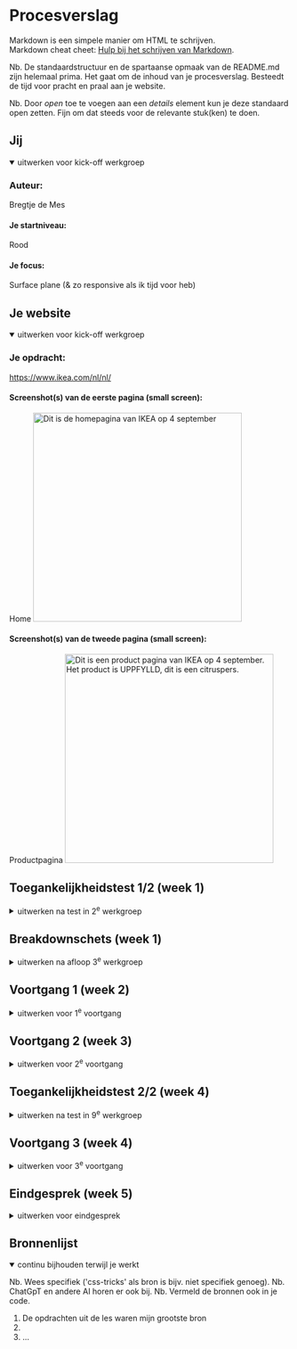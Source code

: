 # Procesverslag
Markdown is een simpele manier om HTML te schrijven.  
Markdown cheat cheet: [Hulp bij het schrijven van Markdown](https://github.com/adam-p/markdown-here/wiki/Markdown-Cheatsheet).

Nb. De standaardstructuur en de spartaanse opmaak van de README.md zijn helemaal prima. Het gaat om de inhoud van je procesverslag. Besteedt de tijd voor pracht en praal aan je website.

Nb. Door *open* toe te voegen aan een *details* element kun je deze standaard open zetten. Fijn om dat steeds voor de relevante stuk(ken) te doen.





## Jij

<details open>
  <summary>uitwerken voor kick-off werkgroep</summary>

  ### Auteur:
  Bregtje de Mes

  #### Je startniveau:
  Rood

  #### Je focus:
  Surface plane (& zo responsive als ik tijd voor heb)
 
</details>





## Je website

<details open>
  <summary>uitwerken voor kick-off werkgroep</summary>

  ### Je opdracht:
  https://www.ikea.com/nl/nl/

  #### Screenshot(s) van de eerste pagina (small screen): 
  Home
  <img src="readme-images/Homepagina-IKEA.png" width="375px" alt="Dit is de homepagina van IKEA op 4 september">

  #### Screenshot(s) van de tweede pagina (small screen):
  Productpagina 
  <img src="readme-images/Productpagina-IKEA.png" width="375px" alt="Dit is een product pagina van IKEA op 4 september. Het product is UPPFYLLD, dit is een citruspers.">
 
</details>



## Toegankelijkheidstest 1/2 (week 1)

<details>
  <summary>uitwerken na test in 2<sup>e</sup> werkgroep</summary>

  ### Bevindingen
  Lijst met je bevindingen die in de test naar voren kwamen:

  - Wanneer je door de website tabt begint hij met de header. Dit is wel even door klikken tot je eindelijk bij de main content bent. Wat ook een nadeel is dat hij bij de zoekbalk alles meteen uitklapt waardoor je eerst een aantal voorgestelde zoekopdrachten moet door klikken tot je verder kan.

  - Bij sommige afbeeldingen mist de alt tekst. bij de producten hebben ze wel goed de alt tekst in gevult maar bij voor hun wat minder belangrijke afbeeldingen mist deze tekst soms.

  - Bij de meer lezen links wordt niet uitgelegd waar je meer over kan lezen. 

  - De home pagina heeft geen H1, de zin die je zou verwachten als h1 is als h3 in de html in gezet. Het is wel een zin die niet echt uitlegd waar de pagina overgaat dus het is niet echt h1 materiaal. Hier moet een onzichtbare betere variant voor komen.

  - In de website word op sommige plekken gebruik gemaakt van span ipv button. Het zijn dan elementen die eigenlijk een button hadden moeten zijn.

  - De IKEA site heeft geen dark mode.


</details>



## Breakdownschets (week 1)

<details>
  <summary>uitwerken na afloop 3<sup>e</sup> werkgroep</summary>

  ### de hele pagina: 
  <img src="readme-images/Home indeling.png" width="375px" alt="breakdown van de hele homepagina een paar stukken zijn rood gekleurd, deze ga ik niet uitwerken.">

  ### dynamisch deel (bijv menu): 
  <img src="readme-images/dummy-plaatje.jpg" width="375px" alt="breakdown van een dynamisch deel">

  ### wellicht nog een dynamisch deel (bijv filter): 
  <img src="readme-images/dummy-plaatje.jpg" width="375px" alt="breakdown van nog een dynamisch deel">

</details>





## Voortgang 1 (week 2)

<details>
  <summary>uitwerken voor 1<sup>e</sup> voortgang</summary>

  ### Stand van zaken
  hier dit ging goed & dit was lastig (neem ook screenshots op van delen van je website en code)


  ### Agenda voor meeting
  samen met je groepje opstellen

  | Bregtje            | Fleur              | Kenza              | Stella             |
  | ---                | ---                | ---                | ---                |
  | html checken (div) | Javascript         |                    |  uploaden github   |   
  | Hover werkt niet   |                    |                    |  html/css checken  |
  | Webkit scrollbar   |                    |                    |  flexbox           |            


  ### Verslag van meeting
  hier na afloop snel de uitkomsten van de meeting vastleggen

  Mijn punten:
  - div van de punten op de foto's moet button worden. Hier moet je op kunnen klikken.
  - logo in de H1 zetten, dan wordt de alt tekst voor gelezen.
  - Alle links naar de andere pagina die ik maak
  - Menu maken met de oefening
  - in een keer alle foto's 100% width geven. 
  - andere pagina een class geven voor specifieke aanpassingen
  - van niets naar iets kan niet geanimeerd worden dus none naar blok kan niet maar opacity 0 naar 1 kan wel
  - form om zoekveld heen en een button geven
  - nav in header

</details>





## Voortgang 2 (week 3)

<details>
  <summary>uitwerken voor 2<sup>e</sup> voortgang</summary>

  ### Stand van zaken
  hier dit ging goed & dit was lastig (neem ook screenshots op van delen van je website en code)
  Ik heb deze week niet veel tijd gehad om verder te werken aan mijn code. ik heb een aantal van de feedback puntjes kunnen verwerken:
  ik heb de hover puntjes in buttons veranderd zodat het ook een klikbare knop kan worden. Het logo is nu een h1 zodat dit het eerste kopje is dat de screenreader leest. ook heb ik nu de header onderaan de pagina gezet en met flex boven aan gezet. Zo hoeft iemand met een screenreader niet eerste alle links van het menu door te klikken voordat ze bij de main content zijn. 


  ### Agenda voor meeting
  samen met je groepje opstellen

  | Bregtje            | Fleur              | Kenza              | Sanne (deze week)  |
  | ---                | ---                | ---                | ---                |
  |                    | Hamburger menu     |                    |                    |   
  |                    |                    |                    |                    |
  |                    |                    |                    |                    | 


  ### Verslag van meeting
  hier na afloop snel de uitkomsten van de meeting vastleggen

  Er zijn niet veel punten omdat een paar van ons deze week achterlopen en er is niet heel veel uit dit voortgangs gesprek gekomen qua duidelijke aanpassingen in mijn website.
  Ik heb ook geen aantekeningen gemaakt.


</details>





## Toegankelijkheidstest 2/2 (week 4)

<details>
  <summary>uitwerken na test in 9<sup>e</sup> werkgroep</summary>

  ### Bevindingen
  Lijst met je bevindingen die in de test naar voren kwamen (geef ook aan wat er verbeterd is):

  - mijn linken en buttons hebben nog niet allemaal geven 

</details>





## Voortgang 3 (week 4)

<details>
  <summary>uitwerken voor 3<sup>e</sup> voortgang</summary>

  ### Stand van zaken
  ik had de afgelopen week wat moeite met het netjes krijgen van flexbox, ze bepalen zelf hoe breed ze worden naar aanleiding van de inhoud en ik wil ze allemaal even groot hebben binnen een section. 
  Ook vind ik de had ik vaak wat moeite met js, dit was vaak door schoonheidsfoutjes of ergens overheen lezen. 
  vorige week had ik niet echt vragen en daardoor ook niet echt dingen die ik duidelijk moest verbeteren. Ik ben de afgelopen week daardoor gewoon verder gaan werken met waar ik mee bezig was. 


  ### Agenda voor meeting
  samen met je groepje opstellen

  | Bregtje            | Fleur              | Kenza              | Sara (deze week)   |
  | ---                | ---                | ---                | ---                |
  | flex vs. grid      | Github             |                    | Form errors        |
  | flex equal col     | HTML check         |                    | HTML check         |
  | geen img op github |                    |                    |                    | 
  | hoe lang alt tekst |                    |                    |                    | 
  | voor screenreader? |                    |                    |                    | 
  


  ### Verslag van meeting
  hier na afloop snel de uitkomsten van de meeting vastleggen

  - voor wanneer je gelijke kolommen wil kan ik beter grid gebruiken dan flex, dit zal ik dus op meerdere plekken in mijn code moeten aanpassen
  - Ik kreeg de tip om voor de buttons aria labelled by te gebruiken zodat screenreaders dat lezen ipv dat wat er in staat (of niet). dit kan ik ook gebruiken voor de lees meer links
  - ik kan ook gaan kijken naar de screenreader hidden utility class
  - om te zorgen dat mijn afbeeldingen altijd te zien zijn kan ik een picture element gebruiken, hier kan je meerdere keren de zelfde afbeelding zetten met andere file type. zo kan de browser zelf bepalen of welke hij nodig heeft. 
  - Alt tekst moet niet te lang zijn maar wel duidelijk. Details die niet belangrijk zijn kan je weglaten. Je kan ook bij sfeerbeelden de alt teksten weglaten. 


</details>





## Eindgesprek (week 5)

<details>
  <summary>uitwerken voor eindgesprek</summary>

  ### Je uitkomst - karakteristiek screenshots:
  <img src="readme-images/dummy-plaatje.jpg" width="375px" alt="uitomst opdracht 1">


  ### Dit ging goed/Heb ik geleerd: 
  Korte omschrijving met plaatjes

  <img src="readme-images/dummy-plaatje.jpg" width="375px" alt="top">


  ### Dit was lastig/Is niet gelukt:
  Korte omschrijving met plaatjes

  <img src="readme-images/dummy-plaatje.jpg" width="375px" alt="bummer">
</details>





## Bronnenlijst

<details open>
  <summary>continu bijhouden terwijl je werkt</summary>

  Nb. Wees specifiek ('css-tricks' als bron is bijv. niet specifiek genoeg). 
  Nb. ChatGpT en andere AI horen er ook bij.
  Nb. Vermeld de bronnen ook in je code.

  1. De opdrachten uit de les waren mijn grootste bron
  2. 
  3. ...

</details>